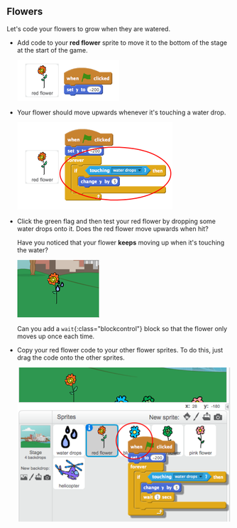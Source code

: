 ## Flowers

Let's code your flowers to grow when they are watered.



+ Add code to your __red flower__ sprite to move it to the bottom of the stage at the start of the game.

	![screenshot](images/flowers-initial-position.png)

+ Your flower should move upwards whenever it's touching a water drop.

	![screenshot](images/flowers-touching-water.png)

+ Click the green flag and then test your red flower by dropping some water drops onto it. Does the red flower move upwards when hit?

	Have you noticed that your flower __keeps__ moving up when it's touching the water?

	![screenshot](images/flowers-water-movement-bug.png)

	Can you add a `wait`{:class="blockcontrol"} block so that the flower only moves up once each time.

+ Copy your red flower code to your other flower sprites. To do this, just drag the code onto the other sprites.

	![screenshot](images/flowers-copy.png)



